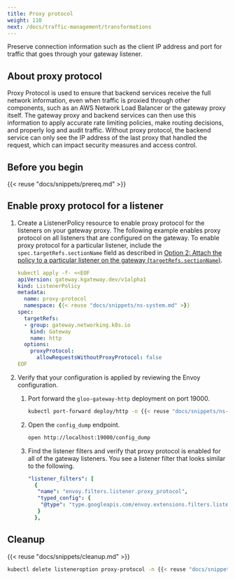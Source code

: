 ```yaml
---
title: Proxy protocol
weight: 110
next: /docs/traffic-management/transformations
---
```


Preserve connection information such as the client IP address and port for traffic that goes through your gateway listener.

## About proxy protocol

Proxy Protocol is used to ensure that backend services receive the full network information, even when traffic is proxied through other components, such as an AWS Network Load Balancer or the gateway proxy itself. The gateway proxy and backend services can then use this information to apply accurate rate limiting policies, make routing decisions, and properly log and audit traffic. Without proxy protocol, the backend service can only see the IP address of the last proxy that handled the request, which can impact security measures and access control. 

## Before you begin

{{< reuse "docs/snippets/prereq.md" >}}

## Enable proxy protocol for a listener

1. Create a ListenerPolicy resource to enable proxy protocol for the listeners on your gateway proxy. The following example enables proxy protocol on all listeners that are configured on the gateway. To enable proxy protocol for a particular listener, include the `spec.targetRefs.sectionName` field as described in [Option 2: Attach the policy to a particular listener on the gateway (`targetRefs.sectionName`)](/docs/about/policies/listeneroption/#option-2-attach-the-policy-to-a-particular-listener-on-the-gateway-targetrefssectionname/).   
   ```yaml
   kubectl apply -f- <<EOF
   apiVersion: gateway.kgateway.dev/v1alpha1
   kind: ListenerPolicy
   metadata:
     name: proxy-protocol
     namespace: {{< reuse "docs/snippets/ns-system.md" >}}
   spec:
     targetRefs:
     - group: gateway.networking.k8s.io
       kind: Gateway
       name: http
     options:
       proxyProtocol:
         allowRequestsWithoutProxyProtocol: false    
   EOF
   ```

2. Verify that your configuration is applied by reviewing the Envoy configuration. 
   1. Port forward the `gloo-gateway-http` deployment on port 19000. 
      ```sh
      kubectl port-forward deploy/http -n {{< reuse "docs/snippets/ns-system.md" >}} 19000 & 
      ```
   2. Open the `config_dump` endpoint. 
      ```sh
      open http://localhost:19000/config_dump
      ```
   3. Find the listener filters and verify that proxy protocol is enabled for all of the gateway listeners. You see a listener filter that looks similar to the following. 
      ```yaml
      "listener_filters": [
        {
         "name": "envoy.filters.listener.proxy_protocol",
         "typed_config": {
          "@type": "type.googleapis.com/envoy.extensions.filters.listener.proxy_protocol.v3.ProxyProtocol"
         }
        },
      ```

## Cleanup

{{< reuse "docs/snippets/cleanup.md" >}}

```sh
kubectl delete listeneroption proxy-protocol -n {{< reuse "docs/snippets/ns-system.md" >}}
```
